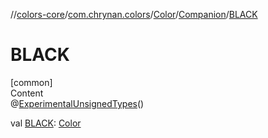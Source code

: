 //[colors-core](../../../../index.md)/[com.chrynan.colors](../../index.md)/[Color](../index.md)/[Companion](index.md)/[BLACK](-b-l-a-c-k.md)



# BLACK  
[common]  
Content  
@[ExperimentalUnsignedTypes](https://kotlinlang.org/api/latest/jvm/stdlib/kotlin/-experimental-unsigned-types/index.html)()  
  
val [BLACK](-b-l-a-c-k.md): [Color](../index.md)  



